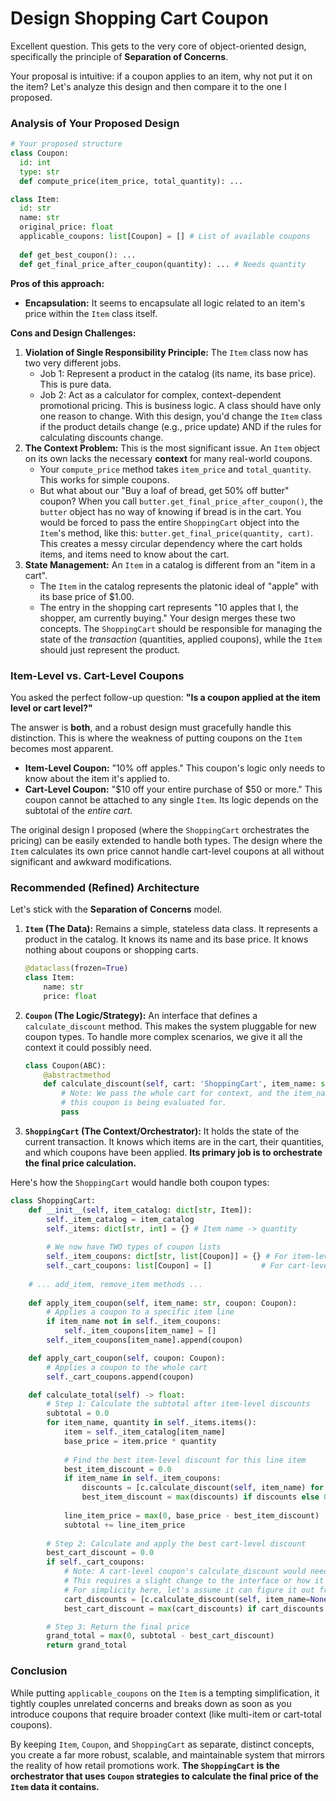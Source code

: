 # Design Shopping Cart Coupon
Excellent question. This gets to the very core of object-oriented design, specifically the principle of **Separation of Concerns**.

Your proposal is intuitive: if a coupon applies to an item, why not put it on the item? Let's analyze this design and then compare it to the one I proposed.

### Analysis of Your Proposed Design

```python
# Your proposed structure
class Coupon:
  id: int
  type: str
  def compute_price(item_price, total_quantity): ...

class Item:
  id: str
  name: str
  original_price: float
  applicable_coupons: list[Coupon] = [] # List of available coupons
  
  def get_best_coupon(): ...
  def get_final_price_after_coupon(quantity): ... # Needs quantity
```

**Pros of this approach:**

*   **Encapsulation:** It seems to encapsulate all logic related to an item's price within the `Item` class itself.

**Cons and Design Challenges:**
1.  **Violation of Single Responsibility Principle:** The `Item` class now has two very different jobs.
    *   Job 1: Represent a product in the catalog (its name, its base price). This is pure data.
    *   Job 2: Act as a calculator for complex, context-dependent promotional pricing. This is business logic.
    A class should have only one reason to change. With this design, you'd change the `Item` class if the product details change (e.g., price update) AND if the rules for calculating discounts change.
2.  **The Context Problem:** This is the most significant issue. An `Item` object on its own lacks the necessary **context** for many real-world coupons.
    *   Your `compute_price` method takes `item_price` and `total_quantity`. This works for simple coupons.
    *   But what about our "Buy a loaf of bread, get 50% off butter" coupon? When you call `butter.get_final_price_after_coupon()`, the `butter` object has no way of knowing if bread is in the cart. You would be forced to pass the entire `ShoppingCart` object into the `Item`'s method, like this: `butter.get_final_price(quantity, cart)`. This creates a messy circular dependency where the cart holds items, and items need to know about the cart.
3.  **State Management:** An `Item` in a catalog is different from an "item in a cart".
    *   The `Item` in the catalog represents the platonic ideal of "apple" with its base price of $1.00.
    *   The entry in the shopping cart represents "10 apples that I, the shopper, am currently buying."
    Your design merges these two concepts. The `ShoppingCart` should be responsible for managing the state of the *transaction* (quantities, applied coupons), while the `Item` should just represent the product.

### Item-Level vs. Cart-Level Coupons

You asked the perfect follow-up question: **"Is a coupon applied at the item level or cart level?"**

The answer is **both**, and a robust design must gracefully handle this distinction. This is where the weakness of putting coupons on the `Item` becomes most apparent.

*   **Item-Level Coupon:** "10% off apples." This coupon's logic only needs to know about the item it's applied to.
*   **Cart-Level Coupon:** "$10 off your entire purchase of $50 or more." This coupon cannot be attached to any single `Item`. Its logic depends on the subtotal of the *entire cart*.

The original design I proposed (where the `ShoppingCart` orchestrates the pricing) can be easily extended to handle both types. The design where the `Item` calculates its own price cannot handle cart-level coupons at all without significant and awkward modifications.

### Recommended (Refined) Architecture

Let's stick with the **Separation of Concerns** model.

1.  **`Item` (The Data):** Remains a simple, stateless data class. It represents a product in the catalog. It knows its name and its base price. It knows nothing about coupons or shopping carts.
    ```python
    @dataclass(frozen=True)
    class Item:
        name: str
        price: float
    ```

2.  **`Coupon` (The Logic/Strategy):** An interface that defines a `calculate_discount` method. This makes the system pluggable for new coupon types. To handle more complex scenarios, we give it all the context it could possibly need.
    ```python
    class Coupon(ABC):
        @abstractmethod
        def calculate_discount(self, cart: 'ShoppingCart', item_name: str) -> float:
            # Note: We pass the whole cart for context, and the item_name
            # this coupon is being evaluated for.
            pass
    ```

3.  **`ShoppingCart` (The Context/Orchestrator):** It holds the state of the current transaction. It knows which items are in the cart, their quantities, and which coupons have been applied. **Its primary job is to orchestrate the final price calculation.**

Here's how the `ShoppingCart` would handle both coupon types:

```python
class ShoppingCart:
    def __init__(self, item_catalog: dict[str, Item]):
        self._item_catalog = item_catalog
        self._items: dict[str, int] = {} # Item name -> quantity
        
        # We now have TWO types of coupon lists
        self._item_coupons: dict[str, list[Coupon]] = {} # For item-level coupons
        self._cart_coupons: list[Coupon] = []           # For cart-level coupons
    
    # ... add_item, remove_item methods ...
    
    def apply_item_coupon(self, item_name: str, coupon: Coupon):
        # Applies a coupon to a specific item line
        if item_name not in self._item_coupons:
            self._item_coupons[item_name] = []
        self._item_coupons[item_name].append(coupon)

    def apply_cart_coupon(self, coupon: Coupon):
        # Applies a coupon to the whole cart
        self._cart_coupons.append(coupon)

    def calculate_total(self) -> float:
        # Step 1: Calculate the subtotal after item-level discounts
        subtotal = 0.0
        for item_name, quantity in self._items.items():
            item = self._item_catalog[item_name]
            base_price = item.price * quantity
            
            # Find the best item-level discount for this line item
            best_item_discount = 0.0
            if item_name in self._item_coupons:
                discounts = [c.calculate_discount(self, item_name) for c in self._item_coupons[item_name]]
                best_item_discount = max(discounts) if discounts else 0.0
            
            line_item_price = max(0, base_price - best_item_discount)
            subtotal += line_item_price
        
        # Step 2: Calculate and apply the best cart-level discount
        best_cart_discount = 0.0
        if self._cart_coupons:
            # Note: A cart-level coupon's calculate_discount would need to know the subtotal.
            # This requires a slight change to the interface or how it's called.
            # For simplicity here, let's assume it can figure it out from the cart object.
            cart_discounts = [c.calculate_discount(self, item_name=None) for c in self._cart_coupons]
            best_cart_discount = max(cart_discounts) if cart_discounts else 0.0

        # Step 3: Return the final price
        grand_total = max(0, subtotal - best_cart_discount)
        return grand_total
```

### Conclusion

While putting `applicable_coupons` on the `Item` is a tempting simplification, it tightly couples unrelated concerns and breaks down as soon as you introduce coupons that require broader context (like multi-item or cart-total coupons).

By keeping `Item`, `Coupon`, and `ShoppingCart` as separate, distinct concepts, you create a far more robust, scalable, and maintainable system that mirrors the reality of how retail promotions work. **The `ShoppingCart` is the orchestrator that uses `Coupon` strategies to calculate the final price of the `Item` data it contains.**